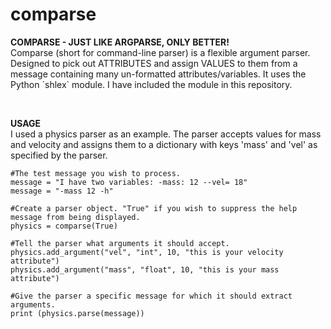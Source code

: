 # comparse

<p><b>COMPARSE - JUST LIKE ARGPARSE, ONLY BETTER!</b> <br />
Comparse (short for command-line parser) is a flexible argument parser. Designed to pick out ATTRIBUTES and assign VALUES to them from a message containing many un-formatted attributes/variables. It uses the Python `shlex` module. I have included the module in this repository.
</p>
<p>&nbsp;</p>
<p><b>USAGE</b> <br />
I used a physics parser as an example. The parser accepts values for mass and velocity and assigns them to a dictionary with keys 'mass' and 'vel' as specified by the parser. 

    #The test message you wish to process.
    message = "I have two variables: -mass: 12 --vel= 18"
    message = "-mass 12 -h"

    #Create a parser object. "True" if you wish to suppress the help message from being displayed. 
    physics = comparse(True)

    #Tell the parser what arguments it should accept.
    physics.add_argument("vel", "int", 10, "this is your velocity attribute")
    physics.add_argument("mass", "float", 10, "this is your mass attribute")  

    #Give the parser a specific message for which it should extract arguments.
    print (physics.parse(message))
</p>
